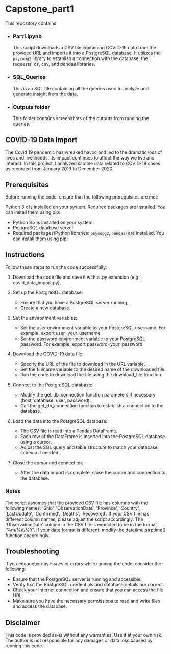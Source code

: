 # Capstone_part1
This repository contains:
- ### Part1.ipynb
     This script downloads a CSV file containing COVID-19 data from the provided URL and imports it into a PostgreSQL database. It utilizes the `psycopg2` library to establish a connection with the database, the requests, os, csv, and pandas libraries.
- ### SQL_Queries
    This is an SQL file containing all the queries used to analyze and generate insight from the data.
- ### Outputs folder
    This folder contains screenshots of the outputs from running the queries.

## COVID-19 Data Import 
The Covid 19 pandemic has wreaked havoc and led to the dramatic loss of lives and livelihoods. Its impact continues to affect the way we live and interact. In this project, I analyzed sample data related to COVID-19 cases as recorded from January 2019 to December 2020. 

## Prerequisites
Before running the code, ensure that the following prerequisites are met:

Python 3.x is installed on your system.
Required packages are installed. You can install them using pip:
- Python 3.x is installed on your system.
- PostgreSQL database server
- Required packages(Python libraries: `psycopg2`, `pandas`) are installed. You can install them using pip: 
  

## Instructions
Follow these steps to run the code successfully:

1. Download the code file and save it with a .py extension (e.g., covid_data_import.py).

2. Set up the PostgreSQL database:
   - Ensure that you have a PostgreSQL server running.
   - Create a new database.
     
3. Set the environment variables:
   - Set the user environment variable to your PostgreSQL username. For example: export user=your_username
   - Set the password environment variable to your PostgreSQL password. For example: export password=your_password
     
4. Download the COVID-19 data file:
   - Specify the URL of the file to download in the URL variable.
   - Set the filename variable to the desired name of the downloaded file.
   - Run the code to download the file using the download_file function.
     
5. Connect to the PostgreSQL database:
   - Modify the get_db_connection function parameters if necessary (host, database, user, password).
   - Call the get_db_connection function to establish a connection to the database.
     
6. Load the data into the PostgreSQL database:
   - The CSV file is read into a Pandas DataFrame.
   - Each row of the DataFrame is inserted into the PostgreSQL database using a cursor.
   - Adjust the SQL query and table structure to match your database schema if needed.
     
7. Close the cursor and connection:
   - After the data import is complete, close the cursor and connection to the database.
### Notes 
The script assumes that the provided CSV file has columns with the following names: 'SNo', 'ObservationDate', 'Province', 'Country', 'LastUpdate', 'Confirmed', 'Deaths', 'Recovered'. If your CSV file has different column names, please adjust the script accordingly.
The 'ObservationDate' column in the CSV file is expected to be in the format '%m/%d/%Y'. If your date format is different, modify the datetime.strptime() function accordingly.

## Troubleshooting
If you encounter any issues or errors while running the code, consider the following:
- Ensure that the PostgreSQL server is running and accessible.
- Verify that the PostgreSQL credentials and database details are correct.
- Check your internet connection and ensure that you can access the file URL.
- Make sure you have the necessary permissions to read and write files and access the database.

## Disclaimer
This code is provided as-is without any warranties. Use it at your own risk. The author is not responsible for any damages or data loss caused by running this code.


